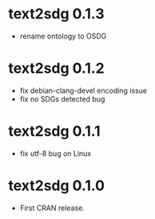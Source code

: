 # text2sdg 0.1.3

* rename ontology to OSDG


# text2sdg 0.1.2

* fix debian-clang-devel encoding issue
* fix no SDGs detected bug



# text2sdg 0.1.1

* fix utf-8 bug on Linux



# text2sdg 0.1.0

* First CRAN release.
